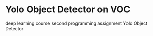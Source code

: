 # Yolo Object Detector on VOC
deep learning course second programming assignment Yolo Object Detector
